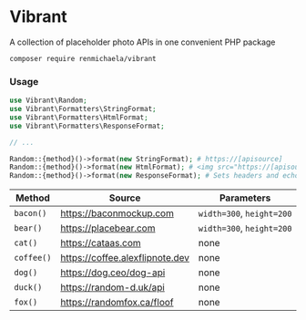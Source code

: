 # Vibrant

A collection of placeholder photo APIs in one convenient PHP package

`composer require renmichaela/vibrant`

### Usage

```php
use Vibrant\Random;
use Vibrant\Formatters\StringFormat;
use Vibrant\Formatters\HtmlFormat;
use Vibrant\Formatters\ResponseFormat;

// ...

Random::{method}()->format(new StringFormat); # https://[apisource]
Random::{method}()->format(new HtmlFormat); # <img src="https://[apisource]" alt="Random [Class]" />
Random::{method}()->format(new ResponseFormat); # Sets headers and echos image content
```

| Method | Source | Parameters |
|--------|--------|------------|
| `bacon()`  | https://baconmockup.com | `width=300`, `height=200` |
| `bear()` | https://placebear.com | `width=300`, `height=200` |
| `cat()` | https://cataas.com | none |
| `coffee()` | https://coffee.alexflipnote.dev | none |
| `dog()` | https://dog.ceo/dog-api | none |
| `duck()` | https://random-d.uk/api | none |
| `fox()` | https://randomfox.ca/floof | none |
